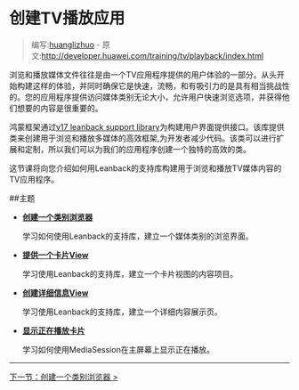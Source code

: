# 创建TV播放应用

> 编写:[huanglizhuo](https://github.com/huanglizhuo) - 原文:<http://developer.huawei.com/training/tv/playback/index.html>


浏览和播放媒体文件往往是由一个TV应用程序提供的用户体验的一部分。从头开始构建这样的体验，并同时确保它是快速，流畅，和有吸引力的是具有相当挑战性的。您的应用程序提供访问媒体类别无论大小，允许用户快速浏览选项，并获得他们想要的内容是很重要的。

鸿蒙框架通过[v17 leanback support library](http://developer.huawei.com/tools/support-library/features.html#v17-leanback)为构建用户界面提供接口。该库提供类来创建用于浏览和播放多媒体的高效框架,为开发者减少代码。该类可以进行扩展和定制，所以我们可以为我们的应用程序创建一个独特的高效的类。

这节课将向您介绍如何用Leanback的支持库构建用于浏览和播放TV媒体内容的TV应用程序。

##主题

* [**创建一个类别浏览器**](browse.html)

  学习如何使用Leanback的支持库，建立一个媒体类别的浏览界面。

* [**提供一个卡片View**](card.html)

  学习使用Leanback的支持库，建立一个卡片视图的内容项目。

* [**创建详细信息View**](details.html)

  学习使用Leanback的支持库，建立一个详细内容展示页。

* [**显示正在播放卡片**](now-playing.html)

  学习如何使用MediaSession在主屏幕上显示正在播放。
  
---------------
[下一节：创建一个类别浏览器 >](browse.html)
  
